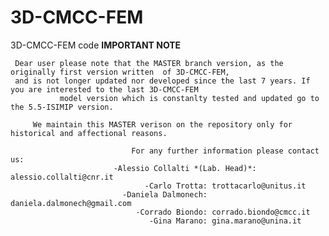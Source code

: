 # 3D-CMCC-FEM
3D-CMCC-FEM code
                                            **IMPORTANT NOTE**  
                                            
                                            
     Dear user please note that the MASTER branch version, as the originally first version written  of 3D-CMCC-FEM,  
     and is not longer updated nor developed since the last 7 years. If you are interested to the last 3D-CMCC-FEM  
               model version which is constanlty tested and updated go to the 5.5-ISIMIP version.

         We maintain this MASTER verison on the repository only for historical and affectional reasons.
    
                               For any further information please contact us:  
                           -Alessio Collalti *(Lab. Head)*: alessio.collalti@cnr.it  
                                  -Carlo Trotta: trottacarlo@unitus.it  
                             -Daniela Dalmonech: daniela.dalmonech@gmail.com  
                                -Corrado Biondo: corrado.biondo@cmcc.it  
                                   -Gina Marano: gina.marano@unina.it



                                             
